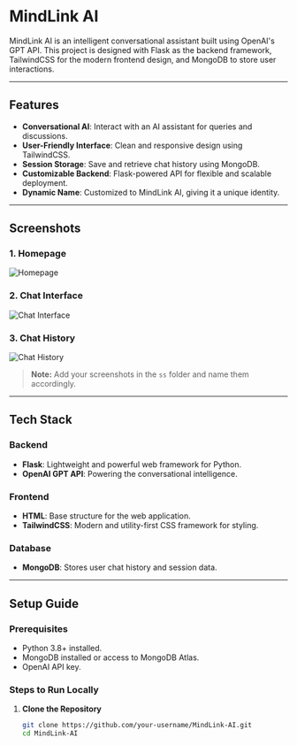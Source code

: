 
# MindLink AI 

MindLink AI is an intelligent conversational assistant built using OpenAI's GPT API. This project is designed with Flask as the backend framework, TailwindCSS for the modern frontend design, and MongoDB to store user interactions.

---

## Features

- **Conversational AI**: Interact with an AI assistant for queries and discussions.
- **User-Friendly Interface**: Clean and responsive design using TailwindCSS.
- **Session Storage**: Save and retrieve chat history using MongoDB.
- **Customizable Backend**: Flask-powered API for flexible and scalable deployment.
- **Dynamic Name**: Customized to MindLink AI, giving it a unique identity.

---

## Screenshots

### 1. **Homepage**
![Homepage](ss/homepage.png)

### 2. **Chat Interface**
![Chat Interface](ss/chat_interface.png)

### 3. **Chat History**
![Chat History](ss/chat_history.png)

> **Note:** Add your screenshots in the `ss` folder and name them accordingly.

---

## Tech Stack

### Backend
- **Flask**: Lightweight and powerful web framework for Python.
- **OpenAI GPT API**: Powering the conversational intelligence.

### Frontend
- **HTML**: Base structure for the web application.
- **TailwindCSS**: Modern and utility-first CSS framework for styling.

### Database
- **MongoDB**: Stores user chat history and session data.

---

## Setup Guide

### Prerequisites
- Python 3.8+ installed.
- MongoDB installed or access to MongoDB Atlas.
- OpenAI API key.

### Steps to Run Locally
1. **Clone the Repository**
   ```bash
   git clone https://github.com/your-username/MindLink-AI.git
   cd MindLink-AI
